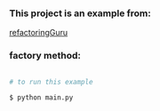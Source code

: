 ### This project is an example from: 
[refactoringGuru](https://refactoring.guru/pt-br/design-patterns/factory-method) 

### factory method: 
 

```bash

# to run this example

$ python main.py

```




